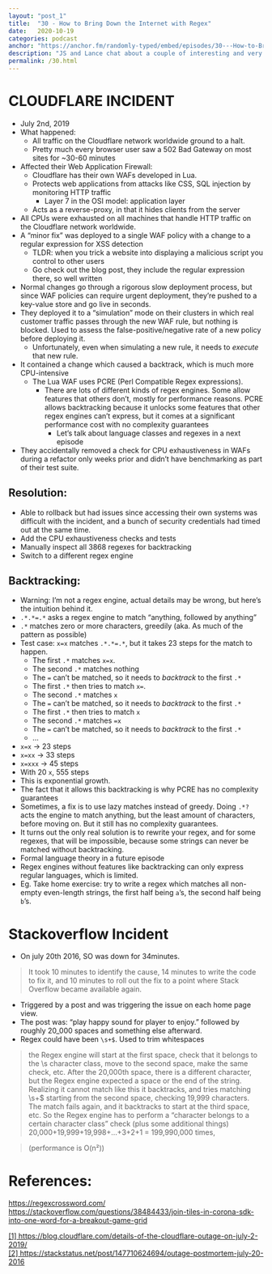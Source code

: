 ```yaml
---
layout: "post_1"
title:  "30 - How to Bring Down the Internet with Regex"
date:   2020-10-19
categories: podcast
anchor: "https://anchor.fm/randomly-typed/embed/episodes/30---How-to-Bring-Down-the-Internet-with-Regex-el9shu"
description: "JS and Lance chat about a couple of interesting and very public incidents of a regular expression unexpectedly causing major outages at well-known software companies. We walk through exactly how these incidents happened and discover how easy it is to write a regex with no time complexity guarantees."
permalink: /30.html
---
```

# CLOUDFLARE INCIDENT <span class="footnote"></span>

- July 2nd, 2019
- What happened:
  - All traffic on the Cloudflare network worldwide ground to a halt.
  - Pretty much every browser user saw a 502 Bad Gateway on most sites for ~30-60 minutes
- Affected their Web Application Firewall:
  - Cloudflare has their own WAFs developed in Lua.
  - Protects web applications from attacks like CSS, SQL injection by monitoring HTTP traffic
    - Layer 7 in the OSI model: application layer
  - Acts as a reverse-proxy, in that it hides clients from the server
- All CPUs were exhausted on all machines that handle HTTP traffic on the Cloudflare network worldwide.
- A “minor fix” was deployed to a single WAF policy with a change to a regular expression for XSS detection
  - TLDR: when you trick a website into displaying a malicious script you control to other users
  - Go check out the blog post, they include the regular expression there, so well written
- Normal changes go through a rigorous slow deployment process, but since WAF policies can require urgent deployment, they’re pushed to a key-value store and go live in seconds. 
- They deployed it to a “simulation” mode on their clusters in which real customer traffic passes through the new WAF rule, but nothing is blocked. Used to assess the false-positive/negative rate of a new policy before deploying it.
  - Unfortunately, even when simulating a new rule, it needs to _execute_ that new rule.
- It contained a change which caused a backtrack, which is much more CPU-intensive
  - The Lua WAF uses PCRE (Perl Compatible Regex expressions).
    - There are lots of different kinds of regex engines. Some allow features that others don’t, mostly for performance reasons. PCRE allows backtracking because it unlocks some features that other regex engines can’t express, but it comes at a significant performance cost with no complexity guarantees
      - Let’s talk about language classes and regexes in a next episode
- They accidentally removed a check for CPU exhaustiveness in WAFs during a refactor only weeks prior and didn’t have benchmarking as part of their test suite. 

## Resolution:
- Able to rollback but had issues since accessing their own systems was difficult with the incident, and a bunch of security credentials had timed out at the same time.
- Add the CPU exhaustiveness checks and tests
- Manually inspect all 3868 regexes for backtracking
- Switch to a different regex engine


## Backtracking:
- Warning: I’m not a regex engine, actual details may be wrong, but here’s the intuition behind it.
- `.*.*=.*` asks a regex engine to match “anything, followed by anything”
- `.*` matches zero or more characters, greedily (aka. As much of the pattern as possible)
- Test case: `x=x` matches `.*.*=.*`, but it takes 23 steps for the match to happen.
    - The first `.*` matches `x=x`.
    - The second `.*` matches nothing
    - The `=` can’t be matched, so it needs to _backtrack_ to the first `.*`
    - The first `.*` then tries to match `x=`.
    - The second `.*` matches `x`
    - The `=` can’t be matched, so it needs to  _backtrack_ to the first `.*`
    - The first `.*` then tries to match `x`
    - The second `.*` matches `=x`
    - The `=` can’t be matched, so it needs to _backtrack_ to the first `.*`
    - …
- `x=x` -> 23 steps
- `x=xx` -> 33 steps
- `x=xxx` -> 45 steps
- With 20 `x`, 555 steps
- This is exponential growth.
- The fact that it allows this backtracking is why PCRE has no complexity guarantees
- Sometimes, a fix is to use lazy matches instead of greedy. Doing `.*?` acts the engine to match anything, but the least amount of characters, before moving on. But it still has no complexity guarantees.
- It turns out the only real solution is to rewrite your regex, and for some regexes, that will be impossible, because some strings can never be matched without backtracking.
- Formal language theory in a future episode
- Regex engines without features like backtracking can only express regular languages, which is limited.
- Eg. Take home exercise: try to write a regex which matches all non-empty even-length strings, the first half being `a`’s, the second half being `b`’s.

# Stackoverflow Incident <span class="footnote"></span>
- On july 20th 2016, SO was down for 34minutes.
> It took 10 minutes to identify the cause, 14 minutes to write the code to fix it, and 10 minutes to roll out the fix to a point where Stack Overflow became available again.
  - Triggered by a post and was triggering the issue on each home page view.
  - The post was: “play happy sound for player to enjoy.” followed by roughly 20_000 spaces and something else afterward.
  - Regex could have been `\s+$`. Used to trim whitespaces
> the Regex engine will start at the first space, check that it belongs to the \s character class, move to the second space, make the same check, etc. After the 20,000th space, there is a different character, but the Regex engine expected a space or the end of the string. Realizing it cannot match like this it backtracks, and tries matching \s+$ starting from the second space, checking 19,999 characters. The match fails again, and it backtracks to start at the third space, etc.
> So the Regex engine has to perform a “character belongs to a certain character class” check (plus some additional things) 20,000+19,999+19,998+…+3+2+1 = 199,990,000 times, 

> (performance is O(n²))

# References:
https://regexcrossword.com/
https://stackoverflow.com/questions/38484433/join-tiles-in-corona-sdk-into-one-word-for-a-breakout-game-grid

<span class="footnotes">
  <a href="https://blog.cloudflare.com/details-of-the-cloudflare-outage-on-july-2-2019/">[1] https://blog.cloudflare.com/details-of-the-cloudflare-outage-on-july-2-2019/</a> <br/>
  <a href="https://stackstatus.net/post/147710624694/outage-postmortem-july-20-2016">[2] https://stackstatus.net/post/147710624694/outage-postmortem-july-20-2016</a> <br/>
</span>
